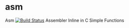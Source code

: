 # asm
Asm [![Build Status](https://travis-ci.org/JIexa24/asmInline.svg?branch=master)](https://travis-ci.org/JIexa24/asmInline)
Assembler Inline in C
Simple Functions
